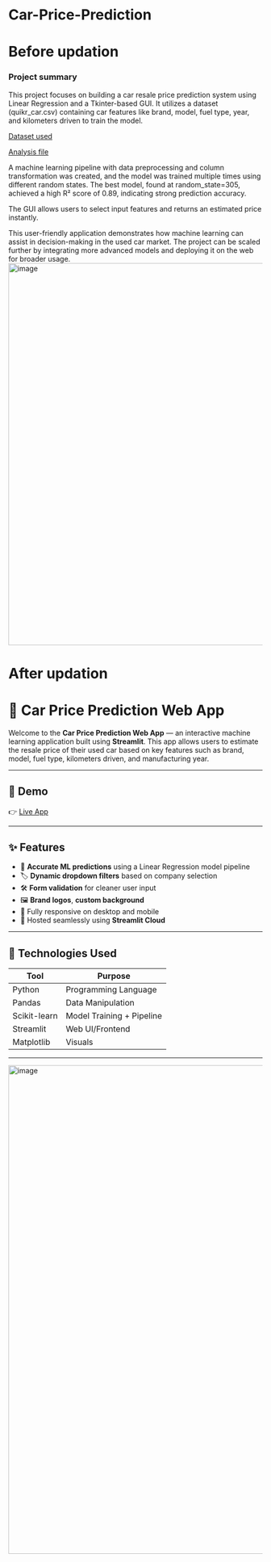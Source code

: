 # Car-Price-Prediction
# Before updation
### Project summary
This project focuses on building a car resale price prediction system using Linear Regression and a Tkinter-based GUI. It utilizes a dataset (quikr_car.csv) containing car features like brand, model, fuel type, year, and kilometers driven to train the model.

<a href="https://github.com/Bhumika1808/Car-Price_Prediction/blob/main/quikr_car.csv"> Dataset used</a>

<a href="https://github.com/Bhumika1808/Car-Price_Prediction/blob/main/Quikr%20Analysis.ipynb"> Analysis file</a>

A machine learning pipeline with data preprocessing and column transformation was created, and the model was trained multiple times using different random states. The best model, found at random_state=305, achieved a high R² score of 0.89, indicating strong prediction accuracy.

The GUI allows users to select input features and returns an estimated price instantly.

This user-friendly application demonstrates how machine learning can assist in decision-making in the used car market. The project can be scaled further by integrating more advanced models and deploying it on the web for broader usage.
<img width="753" height="757" alt="image" src="https://github.com/user-attachments/assets/49de34ee-06db-47da-9b34-6f3509e589f4" />


# After updation

# 🚗 Car Price Prediction Web App

Welcome to the **Car Price Prediction Web App** — an interactive machine learning application built using **Streamlit**. This app allows users to estimate the resale price of their used car based on key features such as brand, model, fuel type, kilometers driven, and manufacturing year.

---

## 🔮 Demo

👉 <a href="https://car-price-prediction-ai.streamlit.app/"> Live App</a>

---

## ✨ Features

- 🎯 **Accurate ML predictions** using a Linear Regression model pipeline
- 🏷️ **Dynamic dropdown filters** based on company selection
- 🛠️ **Form validation** for cleaner user input
- 🖼️ **Brand logos**, **custom background**
- 📱 Fully responsive on desktop and mobile
- 🚀 Hosted seamlessly using **Streamlit Cloud**

---

## 🧠 Technologies Used

| Tool          | Purpose                        |
|---------------|--------------------------------|
| Python        | Programming Language           |
| Pandas        | Data Manipulation              |
| Scikit-learn  | Model Training + Pipeline      |
| Streamlit     | Web UI/Frontend                |
| Matplotlib    | Visuals                         |

---

<img width="1919" height="968" alt="image" src="https://github.com/user-attachments/assets/41cfde70-f64b-4adc-83aa-faef43768aa7" />

